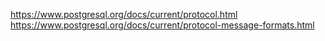 https://www.postgresql.org/docs/current/protocol.html
https://www.postgresql.org/docs/current/protocol-message-formats.html
